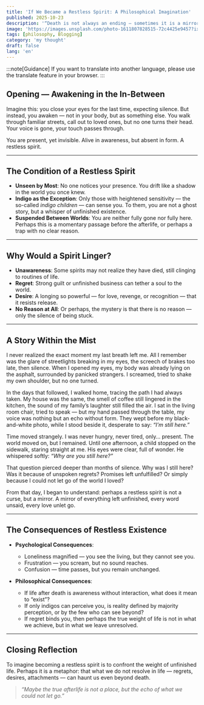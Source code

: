 ```yaml
---
title: 'If We Became a Restless Spirit: A Philosophical Imagination'
published: 2025-10-23
description: '“Death is not always an ending — sometimes it is a mirror of what we could not let go.”'
image: 'https://images.unsplash.com/photo-1611807828515-72c4425e9457?ixlib=rb-4.1.0&ixid=M3wxMjA3fDB8MHxwaG90by1yZWxhdGVkfDN8fHxlbnwwfHx8fHw%3D&auto=format&fit=crop&q=60&w=500'
tags: [philosophy, Blogging]
category: 'my thought'
draft: false 
lang: 'en'
---
```


:::note[Guidance]
If you want to translate into another language, please use the translate feature in your browser.
:::

## Opening — Awakening in the In-Between

Imagine this: you close your eyes for the last time, expecting silence. But instead, you awaken — not in your body, but as something else. You walk through familiar streets, call out to loved ones, but no one turns their head. Your voice is gone, your touch passes through.  

You are present, yet invisible. Alive in awareness, but absent in form. A restless spirit.  

---

## The Condition of a Restless Spirit

- **Unseen by Most**: No one notices your presence. You drift like a shadow in the world you once knew.  
- **Indigo as the Exception**: Only those with heightened sensitivity — the so-called *indigo children* — can sense you. To them, you are not a ghost story, but a whisper of unfinished existence.  
- **Suspended Between Worlds**: You are neither fully gone nor fully here. Perhaps this is a momentary passage before the afterlife, or perhaps a trap with no clear reason.  

---

## Why Would a Spirit Linger?

- **Unawareness**: Some spirits may not realize they have died, still clinging to routines of life.  
- **Regret**: Strong guilt or unfinished business can tether a soul to the world.  
- **Desire**: A longing so powerful — for love, revenge, or recognition — that it resists release.  
- **No Reason at All**: Or perhaps, the mystery is that there is no reason — only the silence of being stuck.  

---

## A Story Within the Mist

I never realized the exact moment my last breath left me. All I remember was the glare of streetlights breaking in my eyes, the screech of brakes too late, then silence. When I opened my eyes, my body was already lying on the asphalt, surrounded by panicked strangers. I screamed, tried to shake my own shoulder, but no one turned.  

In the days that followed, I walked home, tracing the path I had always taken. My house was the same, the smell of coffee still lingered in the kitchen, the sound of my family’s laughter still filled the air. I sat in the living room chair, tried to speak — but my hand passed through the table, my voice was nothing but an echo without form. They wept before my black-and-white photo, while I stood beside it, desperate to say: *“I’m still here.”*  

Time moved strangely. I was never hungry, never tired, only… present. The world moved on, but I remained. Until one afternoon, a child stopped on the sidewalk, staring straight at me. His eyes were clear, full of wonder. He whispered softly: *“Why are you still here?”*  

That question pierced deeper than months of silence. Why was I still here? Was it because of unspoken regrets? Promises left unfulfilled? Or simply because I could not let go of the world I loved?  

From that day, I began to understand: perhaps a restless spirit is not a curse, but a mirror. A mirror of everything left unfinished, every word unsaid, every love unlet go.  

---

## The Consequences of Restless Existence

- **Psychological Consequences**:  
  - Loneliness magnified — you see the living, but they cannot see you.  
  - Frustration — you scream, but no sound reaches.  
  - Confusion — time passes, but you remain unchanged.  

- **Philosophical Consequences**:  
  - If life after death is awareness without interaction, what does it mean to “exist”?  
  - If only indigos can perceive you, is reality defined by majority perception, or by the few who can see beyond?  
  - If regret binds you, then perhaps the true weight of life is not in what we achieve, but in what we leave unresolved.  

---

## Closing Reflection

To imagine becoming a restless spirit is to confront the weight of unfinished life. Perhaps it is a metaphor: that what we do not resolve in life — regrets, desires, attachments — can haunt us even beyond death.  

> *“Maybe the true afterlife is not a place, but the echo of what we could not let go.”*  

